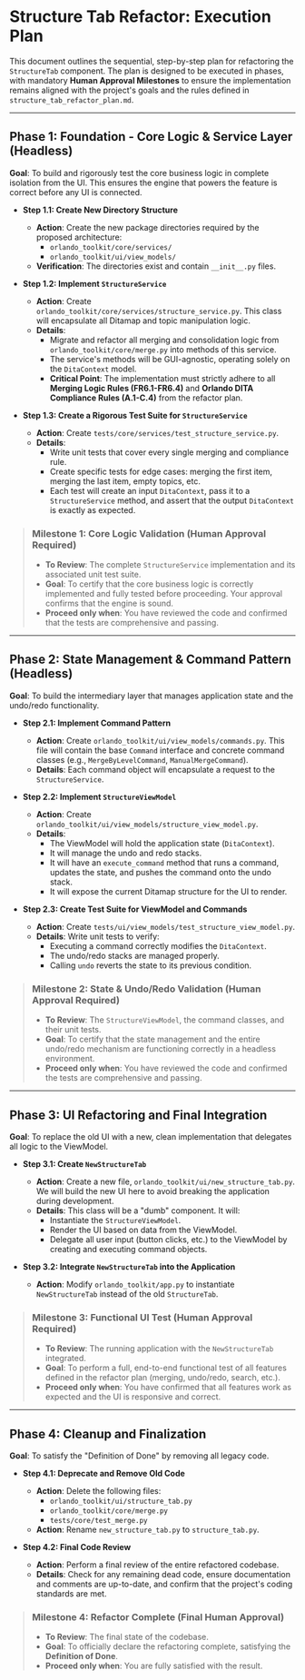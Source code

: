 # Structure Tab Refactor: Execution Plan

This document outlines the sequential, step-by-step plan for refactoring the `StructureTab` component. The plan is designed to be executed in phases, with mandatory **Human Approval Milestones** to ensure the implementation remains aligned with the project's goals and the rules defined in `structure_tab_refactor_plan.md`.

---

## Phase 1: Foundation - Core Logic & Service Layer (Headless)

**Goal**: To build and rigorously test the core business logic in complete isolation from the UI. This ensures the engine that powers the feature is correct before any UI is connected.

-   **Step 1.1: Create New Directory Structure**
    -   **Action**: Create the new package directories required by the proposed architecture:
        -   `orlando_toolkit/core/services/`
        -   `orlando_toolkit/ui/view_models/`
    -   **Verification**: The directories exist and contain `__init__.py` files.

-   **Step 1.2: Implement `StructureService`**
    -   **Action**: Create `orlando_toolkit/core/services/structure_service.py`. This class will encapsulate all Ditamap and topic manipulation logic.
    -   **Details**:
        -   Migrate and refactor all merging and consolidation logic from `orlando_toolkit/core/merge.py` into methods of this service.
        -   The service's methods will be GUI-agnostic, operating solely on the `DitaContext` model.
        -   **Critical Point**: The implementation must strictly adhere to all **Merging Logic Rules (FR6.1-FR6.4)** and **Orlando DITA Compliance Rules (A.1-C.4)** from the refactor plan.

-   **Step 1.3: Create a Rigorous Test Suite for `StructureService`**
    -   **Action**: Create `tests/core/services/test_structure_service.py`.
    -   **Details**:
        -   Write unit tests that cover every single merging and compliance rule.
        -   Create specific tests for edge cases: merging the first item, merging the last item, empty topics, etc.
        -   Each test will create an input `DitaContext`, pass it to a `StructureService` method, and assert that the output `DitaContext` is exactly as expected.

> ### **Milestone 1: Core Logic Validation (Human Approval Required)**
> -   **To Review**: The complete `StructureService` implementation and its associated unit test suite.
> -   **Goal**: To certify that the core business logic is correctly implemented and fully tested before proceeding. Your approval confirms that the engine is sound.
> -   **Proceed only when**: You have reviewed the code and confirmed that the tests are comprehensive and passing.

---

## Phase 2: State Management & Command Pattern (Headless)

**Goal**: To build the intermediary layer that manages application state and the undo/redo functionality.

-   **Step 2.1: Implement Command Pattern**
    -   **Action**: Create `orlando_toolkit/ui/view_models/commands.py`. This file will contain the base `Command` interface and concrete command classes (e.g., `MergeByLevelCommand`, `ManualMergeCommand`).
    -   **Details**: Each command object will encapsulate a request to the `StructureService`.

-   **Step 2.2: Implement `StructureViewModel`**
    -   **Action**: Create `orlando_toolkit/ui/view_models/structure_view_model.py`.
    -   **Details**:
        -   The ViewModel will hold the application state (`DitaContext`).
        -   It will manage the undo and redo stacks.
        -   It will have an `execute_command` method that runs a command, updates the state, and pushes the command onto the undo stack.
        -   It will expose the current Ditamap structure for the UI to render.

-   **Step 2.3: Create Test Suite for ViewModel and Commands**
    -   **Action**: Create `tests/ui/view_models/test_structure_view_model.py`.
    -   **Details**: Write unit tests to verify:
        -   Executing a command correctly modifies the `DitaContext`.
        -   The undo/redo stacks are managed properly.
        -   Calling `undo` reverts the state to its previous condition.

> ### **Milestone 2: State & Undo/Redo Validation (Human Approval Required)**
> -   **To Review**: The `StructureViewModel`, the command classes, and their unit tests.
> -   **Goal**: To certify that the state management and the entire undo/redo mechanism are functioning correctly in a headless environment.
> -   **Proceed only when**: You have reviewed the code and confirmed the tests are comprehensive and passing.

---

## Phase 3: UI Refactoring and Final Integration

**Goal**: To replace the old UI with a new, clean implementation that delegates all logic to the ViewModel.

-   **Step 3.1: Create `NewStructureTab`**
    -   **Action**: Create a new file, `orlando_toolkit/ui/new_structure_tab.py`. We will build the new UI here to avoid breaking the application during development.
    -   **Details**: This class will be a "dumb" component. It will:
        -   Instantiate the `StructureViewModel`.
        -   Render the UI based on data from the ViewModel.
        -   Delegate all user input (button clicks, etc.) to the ViewModel by creating and executing command objects.

-   **Step 3.2: Integrate `NewStructureTab` into the Application**
    -   **Action**: Modify `orlando_toolkit/app.py` to instantiate `NewStructureTab` instead of the old `StructureTab`.

> ### **Milestone 3: Functional UI Test (Human Approval Required)**
> -   **To Review**: The running application with the `NewStructureTab` integrated.
> -   **Goal**: To perform a full, end-to-end functional test of all features defined in the refactor plan (merging, undo/redo, search, etc.).
> -   **Proceed only when**: You have confirmed that all features work as expected and the UI is responsive and correct.

---

## Phase 4: Cleanup and Finalization

**Goal**: To satisfy the "Definition of Done" by removing all legacy code.

-   **Step 4.1: Deprecate and Remove Old Code**
    -   **Action**: Delete the following files:
        -   `orlando_toolkit/ui/structure_tab.py`
        -   `orlando_toolkit/core/merge.py`
        -   `tests/core/test_merge.py`
    -   **Action**: Rename `new_structure_tab.py` to `structure_tab.py`.

-   **Step 4.2: Final Code Review**
    -   **Action**: Perform a final review of the entire refactored codebase.
    -   **Details**: Check for any remaining dead code, ensure documentation and comments are up-to-date, and confirm that the project's coding standards are met.

> ### **Milestone 4: Refactor Complete (Final Human Approval)**
> -   **To Review**: The final state of the codebase.
> -   **Goal**: To officially declare the refactoring complete, satisfying the **Definition of Done**.
> -   **Proceed only when**: You are fully satisfied with the result.
